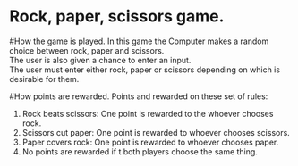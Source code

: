 # Rock, paper, scissors game.
#How the game is played.
In this game the Computer makes a random choice between rock, paper and scissors.
<br>The user is also given a chance to enter an input.
<br>The user must enter either rock, paper or scissors depending on which is desirable for them.

#How points are rewarded.
Points and rewarded on these set of rules:
1. Rock beats scissors: One point is rewarded to the whoever chooses rock. 
2. Scissors cut paper: One point is rewarded to whoever chooses scissors.
3. Paper covers rock: One point is rewarded to whoever chooses paper.
4. No points are rewarded if t both players choose the same thing.




